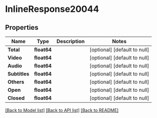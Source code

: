 # InlineResponse20044

## Properties
Name | Type | Description | Notes
------------ | ------------- | ------------- | -------------
**Total** | **float64** |  | [optional] [default to null]
**Video** | **float64** |  | [optional] [default to null]
**Audio** | **float64** |  | [optional] [default to null]
**Subtitles** | **float64** |  | [optional] [default to null]
**Others** | **float64** |  | [optional] [default to null]
**Open** | **float64** |  | [optional] [default to null]
**Closed** | **float64** |  | [optional] [default to null]

[[Back to Model list]](../README.md#documentation-for-models) [[Back to API list]](../README.md#documentation-for-api-endpoints) [[Back to README]](../README.md)

